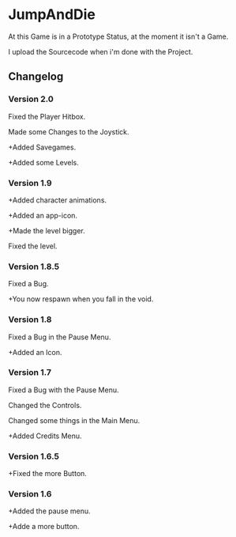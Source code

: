 # JumpAndDie
At this Game is in a Prototype Status, at the moment it isn't a Game.

I upload the Sourcecode when i'm done with the Project.

## Changelog
### Version 2.0
Fixed the Player Hitbox.

Made some Changes to the Joystick.

+Added Savegames.

+Added some Levels.

### Version 1.9
+Added character animations.

+Added an app-icon.

+Made the level bigger.

Fixed the level.

### Version 1.8.5
Fixed a Bug.

+You now respawn when you fall in the void.
### Version 1.8
Fixed a Bug in the Pause Menu.

+Added an Icon.
### Version 1.7
Fixed a Bug with the Pause Menu.

Changed the Controls.

Changed some things in the Main Menu.

+Added Credits Menu.

### Version 1.6.5
+Fixed the more Button.

### Version 1.6
+Added the pause menu.

+Adde a more button.